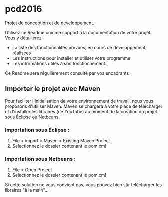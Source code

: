 # pcd2016
Projet de conception et de développement.

Utilisez ce Readme comme support à la documentation de votre projet. Vous y détaillerez

* La liste des fonctionnalités prévues, en cours de développement, réalisées
* Les instructions pour installer et utiliser votre programme
* Les informations utiles à son fonctionnement.

Ce Readme sera régulièrement consulté par vos encadrants


## Importer le projet avec Maven
Pour faciliter l'initialisation de votre environnement de travail, nous vous proposons d'utiliser Maven. Maven se chargera à votre place de télécharger et d'installer les libraires (de YouTube) au moment de la création du projet sous Éclipse ou Netbeans.

### Importation sous Éclipse :

1. File > import > Maven > Existing Maven Project
2. Selectionnez le dossier contenant le pom.xml

### Importation sous Netbeans :

1. File > Open Project
2. Selectionnez le dossier contenant le pom.xml

Si cette solution ne vous convient pas, vous pouvez bien sûr télécharger les libraires "à la main"...
